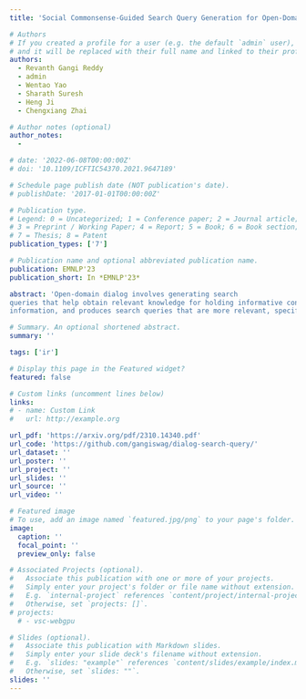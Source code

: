 ```yaml
---
title: 'Social Commonsense-Guided Search Query Generation for Open-Domain Knowledge-Powered Conversations (EMNLP-23)'

# Authors
# If you created a profile for a user (e.g. the default `admin` user), write the username (folder name) here
# and it will be replaced with their full name and linked to their profile.
authors:
  - Revanth Gangi Reddy
  - admin
  - Wentao Yao
  - Sharath Suresh
  - Heng Ji
  - Chengxiang Zhai

# Author notes (optional)
author_notes:
  -

# date: '2022-06-08T00:00:00Z'
# doi: '10.1109/ICFTIC54370.2021.9647189'

# Schedule page publish date (NOT publication's date).
# publishDate: '2017-01-01T00:00:00Z'

# Publication type.
# Legend: 0 = Uncategorized; 1 = Conference paper; 2 = Journal article;
# 3 = Preprint / Working Paper; 4 = Report; 5 = Book; 6 = Book section;
# 7 = Thesis; 8 = Patent
publication_types: ['7']

# Publication name and optional abbreviated publication name.
publication: EMNLP'23
publication_short: In *EMNLP'23*

abstract: 'Open-domain dialog involves generating search
queries that help obtain relevant knowledge for holding informative conversations. However, it can be challenging to determine what information to retrieve when the user is passive and does not express a clear need or request. To tackle this issue, we present a novel approach that focuses on generating internet search queries that are guided by social commonsense. Specifically, we leverage a commonsense dialog system to establish connections related to the conversation topic, which subsequently guides our query generation. Our proposed framework addresses passive user interactions by integrating topic tracking, commonsense response generation and instructiondriven query generation. Through extensive evaluations, we show that our approach1 overcomes limitations of existing query generation techniques that rely solely on explicit dialog
information, and produces search queries that are more relevant, specific, and compelling, ultimately resulting in more engaging responses.'

# Summary. An optional shortened abstract.
summary: ''

tags: ['ir']

# Display this page in the Featured widget?
featured: false

# Custom links (uncomment lines below)
links:
# - name: Custom Link
#   url: http://example.org

url_pdf: 'https://arxiv.org/pdf/2310.14340.pdf'
url_code: 'https://github.com/gangiswag/dialog-search-query/' 
url_dataset: ''
url_poster: ''
url_project: ''
url_slides: ''
url_source: ''
url_video: ''

# Featured image
# To use, add an image named `featured.jpg/png` to your page's folder.
image:
  caption: ''
  focal_point: ''
  preview_only: false

# Associated Projects (optional).
#   Associate this publication with one or more of your projects.
#   Simply enter your project's folder or file name without extension.
#   E.g. `internal-project` references `content/project/internal-project/index.md`.
#   Otherwise, set `projects: []`.
# projects:
  # - vsc-webgpu

# Slides (optional).
#   Associate this publication with Markdown slides.
#   Simply enter your slide deck's filename without extension.
#   E.g. `slides: "example"` references `content/slides/example/index.md`.
#   Otherwise, set `slides: ""`.
slides: ''
---
```



